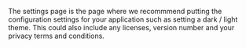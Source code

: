 ﻿The settings page is the page where we recommmend putting the configuration settings for your application such as setting a dark / light theme. This could also include any licenses, version number and your privacy terms and conditions.

